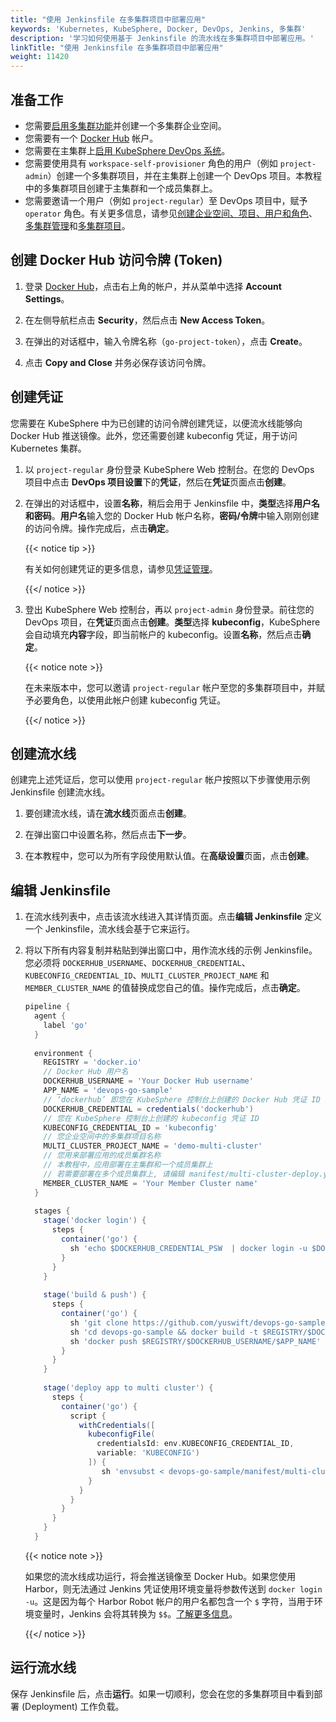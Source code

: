 ```yaml
---
title: "使用 Jenkinsfile 在多集群项目中部署应用"
keywords: 'Kubernetes, KubeSphere, Docker, DevOps, Jenkins, 多集群'
description: '学习如何使用基于 Jenkinsfile 的流水线在多集群项目中部署应用。'
linkTitle: "使用 Jenkinsfile 在多集群项目中部署应用"
weight: 11420
---
```


## 准备工作

- 您需要[启用多集群功能](../../../../docs/multicluster-management/)并创建一个多集群企业空间。
- 您需要有一个 [Docker Hub](https://hub.docker.com/) 帐户。
- 您需要在主集群上[启用 KubeSphere DevOps 系统](../../../../docs/pluggable-components/devops/)。
- 您需要使用具有 `workspace-self-provisioner` 角色的用户（例如 `project-admin`）创建一个多集群项目，并在主集群上创建一个 DevOps 项目。本教程中的多集群项目创建于主集群和一个成员集群上。
- 您需要邀请一个用户（例如 `project-regular`）至 DevOps 项目中，赋予 `operator` 角色。有关更多信息，请参见[创建企业空间、项目、用户和角色](../../../quick-start/create-workspace-and-project/)、[多集群管理](../../../multicluster-management/)和[多集群项目](../../../project-administration/project-and-multicluster-project/#多集群项目)。

## 创建 Docker Hub 访问令牌 (Token)

1. 登录 [Docker Hub](https://hub.docker.com/)，点击右上角的帐户，并从菜单中选择 **Account Settings**。

2. 在左侧导航栏点击 **Security**，然后点击 **New Access Token**。

3. 在弹出的对话框中，输入令牌名称（`go-project-token`），点击 **Create**。

4. 点击 **Copy and Close** 并务必保存该访问令牌。

## 创建凭证

您需要在 KubeSphere 中为已创建的访问令牌创建凭证，以便流水线能够向 Docker Hub 推送镜像。此外，您还需要创建 kubeconfig 凭证，用于访问 Kubernetes 集群。

1. 以 `project-regular` 身份登录 KubeSphere Web 控制台。在您的 DevOps 项目中点击 **DevOps 项目设置**下的**凭证**，然后在**凭证**页面点击**创建**。

2. 在弹出的对话框中，设置**名称**，稍后会用于 Jenkinsfile 中，**类型**选择**用户名和密码**。**用户名**输入您的 Docker Hub 帐户名称，**密码/令牌**中输入刚刚创建的访问令牌。操作完成后，点击**确定**。

   {{< notice tip >}}

   有关如何创建凭证的更多信息，请参见[凭证管理](../../../devops-user-guide/how-to-use/credential-management/)。

   {{</ notice >}} 

3. 登出 KubeSphere Web 控制台，再以 `project-admin` 身份登录。前往您的 DevOps 项目，在**凭证**页面点击**创建**。**类型**选择 **kubeconfig**，KubeSphere 会自动填充**内容**字段，即当前帐户的 kubeconfig。设置**名称**，然后点击**确定**。
   
   {{< notice note >}}
   
   在未来版本中，您可以邀请 `project-regular` 帐户至您的多集群项目中，并赋予必要角色，以使用此帐户创建 kubeconfig 凭证。
   
   {{</ notice >}}

## 创建流水线

创建完上述凭证后，您可以使用 `project-regular` 帐户按照以下步骤使用示例 Jenkinsfile 创建流水线。

1. 要创建流水线，请在**流水线**页面点击**创建**。

2. 在弹出窗口中设置名称，然后点击**下一步**。

3. 在本教程中，您可以为所有字段使用默认值。在**高级设置**页面，点击**创建**。

## 编辑 Jenkinsfile

1. 在流水线列表中，点击该流水线进入其详情页面。点击**编辑 Jenkinsfile** 定义一个 Jenkinsfile，流水线会基于它来运行。

2. 将以下所有内容复制并粘贴到弹出窗口中，用作流水线的示例 Jenkinsfile。您必须将 `DOCKERHUB_USERNAME`、`DOCKERHUB_CREDENTIAL`、`KUBECONFIG_CREDENTIAL_ID`、`MULTI_CLUSTER_PROJECT_NAME` 和 `MEMBER_CLUSTER_NAME` 的值替换成您自己的值。操作完成后，点击**确定**。

   ```groovy
   pipeline {
     agent {
       label 'go'
     }
     
     environment {
       REGISTRY = 'docker.io'
       // Docker Hub 用户名
       DOCKERHUB_USERNAME = 'Your Docker Hub username'
       APP_NAME = 'devops-go-sample'
       // ‘dockerhub’ 即您在 KubeSphere 控制台上创建的 Docker Hub 凭证 ID
       DOCKERHUB_CREDENTIAL = credentials('dockerhub')
       // 您在 KubeSphere 控制台上创建的 kubeconfig 凭证 ID
       KUBECONFIG_CREDENTIAL_ID = 'kubeconfig'
       // 您企业空间中的多集群项目名称
       MULTI_CLUSTER_PROJECT_NAME = 'demo-multi-cluster'
       // 您用来部署应用的成员集群名称
       // 本教程中，应用部署在主集群和一个成员集群上
       // 若需要部署在多个成员集群上, 请编辑 manifest/multi-cluster-deploy.yaml
       MEMBER_CLUSTER_NAME = 'Your Member Cluster name'
     }  
     
     stages {
       stage('docker login') {
         steps {
           container('go') {
             sh 'echo $DOCKERHUB_CREDENTIAL_PSW  | docker login -u $DOCKERHUB_CREDENTIAL_USR --password-stdin'
           }
         }
       }
       
       stage('build & push') {
         steps {
           container('go') {
             sh 'git clone https://github.com/yuswift/devops-go-sample.git'
             sh 'cd devops-go-sample && docker build -t $REGISTRY/$DOCKERHUB_USERNAME/$APP_NAME .'
             sh 'docker push $REGISTRY/$DOCKERHUB_USERNAME/$APP_NAME'
           }
         }
       }
       
       stage('deploy app to multi cluster') {
         steps {
           container('go') {
             script {
               withCredentials([
                 kubeconfigFile(
                   credentialsId: env.KUBECONFIG_CREDENTIAL_ID,
                   variable: 'KUBECONFIG')
                 ]) {
                    sh 'envsubst < devops-go-sample/manifest/multi-cluster-deploy.yaml | kubectl apply -f -'
                 }
               }
             }
           }
         }
       }
     }
   ```

   {{< notice note >}}

   如果您的流水线成功运行，将会推送镜像至 Docker Hub。如果您使用 Harbor，则无法通过 Jenkins 凭证使用环境变量将参数传送到 `docker login -u`。这是因为每个 Harbor Robot 帐户的用户名都包含一个 `$` 字符，当用于环境变量时，Jenkins 会将其转换为 `$$`。[了解更多信息](https://number1.co.za/rancher-cannot-use-harbor-robot-account-imagepullbackoff-pull-access-denied/)。

   {{</ notice >}} 

## 运行流水线

保存 Jenkinsfile 后，点击**运行**。如果一切顺利，您会在您的多集群项目中看到部署 (Deployment) 工作负载。
